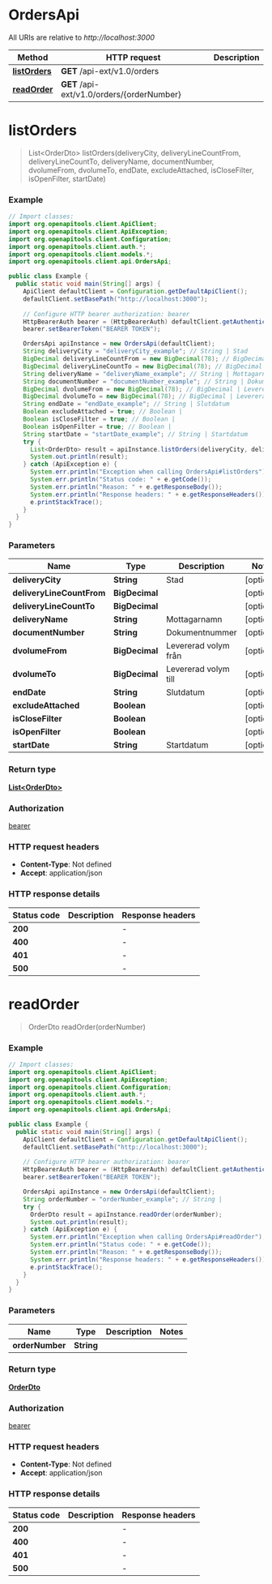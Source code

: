 # OrdersApi

All URIs are relative to *http://localhost:3000*

| Method | HTTP request | Description |
|------------- | ------------- | -------------|
| [**listOrders**](OrdersApi.md#listOrders) | **GET** /api-ext/v1.0/orders |  |
| [**readOrder**](OrdersApi.md#readOrder) | **GET** /api-ext/v1.0/orders/{orderNumber} |  |


<a name="listOrders"></a>
# **listOrders**
> List&lt;OrderDto&gt; listOrders(deliveryCity, deliveryLineCountFrom, deliveryLineCountTo, deliveryName, documentNumber, dvolumeFrom, dvolumeTo, endDate, excludeAttached, isCloseFilter, isOpenFilter, startDate)



### Example
```java
// Import classes:
import org.openapitools.client.ApiClient;
import org.openapitools.client.ApiException;
import org.openapitools.client.Configuration;
import org.openapitools.client.auth.*;
import org.openapitools.client.models.*;
import org.openapitools.client.api.OrdersApi;

public class Example {
  public static void main(String[] args) {
    ApiClient defaultClient = Configuration.getDefaultApiClient();
    defaultClient.setBasePath("http://localhost:3000");
    
    // Configure HTTP bearer authorization: bearer
    HttpBearerAuth bearer = (HttpBearerAuth) defaultClient.getAuthentication("bearer");
    bearer.setBearerToken("BEARER TOKEN");

    OrdersApi apiInstance = new OrdersApi(defaultClient);
    String deliveryCity = "deliveryCity_example"; // String | Stad
    BigDecimal deliveryLineCountFrom = new BigDecimal(78); // BigDecimal | 
    BigDecimal deliveryLineCountTo = new BigDecimal(78); // BigDecimal | 
    String deliveryName = "deliveryName_example"; // String | Mottagarnamn
    String documentNumber = "documentNumber_example"; // String | Dokumentnummer
    BigDecimal dvolumeFrom = new BigDecimal(78); // BigDecimal | Levererad volym från
    BigDecimal dvolumeTo = new BigDecimal(78); // BigDecimal | Levererad volym till
    String endDate = "endDate_example"; // String | Slutdatum
    Boolean excludeAttached = true; // Boolean | 
    Boolean isCloseFilter = true; // Boolean | 
    Boolean isOpenFilter = true; // Boolean | 
    String startDate = "startDate_example"; // String | Startdatum
    try {
      List<OrderDto> result = apiInstance.listOrders(deliveryCity, deliveryLineCountFrom, deliveryLineCountTo, deliveryName, documentNumber, dvolumeFrom, dvolumeTo, endDate, excludeAttached, isCloseFilter, isOpenFilter, startDate);
      System.out.println(result);
    } catch (ApiException e) {
      System.err.println("Exception when calling OrdersApi#listOrders");
      System.err.println("Status code: " + e.getCode());
      System.err.println("Reason: " + e.getResponseBody());
      System.err.println("Response headers: " + e.getResponseHeaders());
      e.printStackTrace();
    }
  }
}
```

### Parameters

| Name | Type | Description  | Notes |
|------------- | ------------- | ------------- | -------------|
| **deliveryCity** | **String**| Stad | [optional] |
| **deliveryLineCountFrom** | **BigDecimal**|  | [optional] |
| **deliveryLineCountTo** | **BigDecimal**|  | [optional] |
| **deliveryName** | **String**| Mottagarnamn | [optional] |
| **documentNumber** | **String**| Dokumentnummer | [optional] |
| **dvolumeFrom** | **BigDecimal**| Levererad volym från | [optional] |
| **dvolumeTo** | **BigDecimal**| Levererad volym till | [optional] |
| **endDate** | **String**| Slutdatum | [optional] |
| **excludeAttached** | **Boolean**|  | [optional] |
| **isCloseFilter** | **Boolean**|  | [optional] |
| **isOpenFilter** | **Boolean**|  | [optional] |
| **startDate** | **String**| Startdatum | [optional] |

### Return type

[**List&lt;OrderDto&gt;**](OrderDto.md)

### Authorization

[bearer](../README.md#bearer)

### HTTP request headers

 - **Content-Type**: Not defined
 - **Accept**: application/json

### HTTP response details
| Status code | Description | Response headers |
|-------------|-------------|------------------|
| **200** |  |  -  |
| **400** |  |  -  |
| **401** |  |  -  |
| **500** |  |  -  |

<a name="readOrder"></a>
# **readOrder**
> OrderDto readOrder(orderNumber)



### Example
```java
// Import classes:
import org.openapitools.client.ApiClient;
import org.openapitools.client.ApiException;
import org.openapitools.client.Configuration;
import org.openapitools.client.auth.*;
import org.openapitools.client.models.*;
import org.openapitools.client.api.OrdersApi;

public class Example {
  public static void main(String[] args) {
    ApiClient defaultClient = Configuration.getDefaultApiClient();
    defaultClient.setBasePath("http://localhost:3000");
    
    // Configure HTTP bearer authorization: bearer
    HttpBearerAuth bearer = (HttpBearerAuth) defaultClient.getAuthentication("bearer");
    bearer.setBearerToken("BEARER TOKEN");

    OrdersApi apiInstance = new OrdersApi(defaultClient);
    String orderNumber = "orderNumber_example"; // String | 
    try {
      OrderDto result = apiInstance.readOrder(orderNumber);
      System.out.println(result);
    } catch (ApiException e) {
      System.err.println("Exception when calling OrdersApi#readOrder");
      System.err.println("Status code: " + e.getCode());
      System.err.println("Reason: " + e.getResponseBody());
      System.err.println("Response headers: " + e.getResponseHeaders());
      e.printStackTrace();
    }
  }
}
```

### Parameters

| Name | Type | Description  | Notes |
|------------- | ------------- | ------------- | -------------|
| **orderNumber** | **String**|  | |

### Return type

[**OrderDto**](OrderDto.md)

### Authorization

[bearer](../README.md#bearer)

### HTTP request headers

 - **Content-Type**: Not defined
 - **Accept**: application/json

### HTTP response details
| Status code | Description | Response headers |
|-------------|-------------|------------------|
| **200** |  |  -  |
| **400** |  |  -  |
| **401** |  |  -  |
| **500** |  |  -  |

